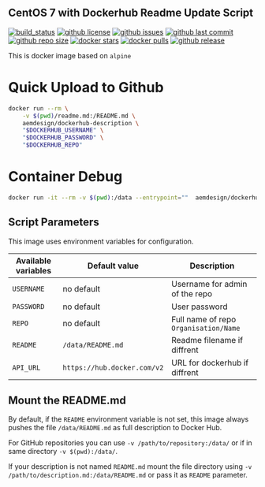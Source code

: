 ## CentOS 7 with Dockerhub Readme Update Script

[![build_status](https://travis-ci.org/aem-design/dockerhub-description.svg?branch=master)](https://travis-ci.org/aem-design/dockerhub-description) 
[![github license](https://img.shields.io/github/license/aem-design/dockerhub-description)](https://github.com/aem-design/dockerhub-description) 
[![github issues](https://img.shields.io/github/issues/aem-design/dockerhub-description)](https://github.com/aem-design/dockerhub-description) 
[![github last commit](https://img.shields.io/github/last-commit/aem-design/dockerhub-description)](https://github.com/aem-design/dockerhub-description) 
[![github repo size](https://img.shields.io/github/repo-size/aem-design/dockerhub-description)](https://github.com/aem-design/dockerhub-description) 
[![docker stars](https://img.shields.io/docker/stars/aemdesign/dockerhub-description)](https://hub.docker.com/r/aemdesign/dockerhub-description) 
[![docker pulls](https://img.shields.io/docker/pulls/aemdesign/dockerhub-description)](https://hub.docker.com/r/aemdesign/dockerhub-description) 
[![github release](https://img.shields.io/github/release/aem-design/dockerhub-description)](https://github.com/aem-design/dockerhub-description)

This is docker image based on `alpine`

# Quick Upload to Github 

```bash
docker run --rm \
    -v $(pwd)/readme.md:/README.md \
    aemdesign/dockerhub-description \
    "$DOCKERHUB_USERNAME" \
    "$DOCKERHUB_PASSWORD" \
    "$DOCKERHUB_REPO"
```

# Container Debug

```bash
docker run -it --rm -v $(pwd):/data --entrypoint=""  aemdesign/dockerhub-description /bin/sh
```


## Script Parameters

This image uses environment variables for configuration.

|Available variables     |Default value        |Description                                         |
|------------------------|---------------------|----------------------------------------------------|
|`USERNAME`    | no default           | Username for admin of the repo |
|`PASSWORD`    | no default           | User password |
|`REPO` | no default | Full name of repo `Organisation/Name` |
|`README`   | `/data/README.md`           | Readme filename if diffrent|
|`API_URL`           |`https://hub.docker.com/v2`    | URL for dockerhub if diffrent|

## Mount the README.md

By default, if the `README` environment variable is not set, this image always pushes the file
`/data/README.md` as full description to Docker Hub.

For GitHub repositories you can use `-v /path/to/repository:/data/` or if in same directory `-v $(pwd):/data/`.

If your description is not named `README.md` mount the file directory using `-v /path/to/description.md:/data/README.md` or pass it as `README` parameter.
